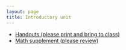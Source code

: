 ```yaml
---
layout: page
title: Introductory unit
---
```


* [Handouts (please print and bring to class)](materials/intro.handouts.pdf)
* [Math supplement (please review)](materials/math.handouts.pdf)
